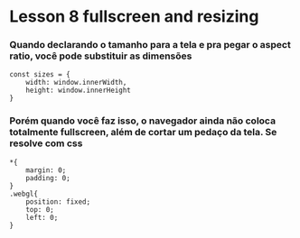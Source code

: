 
# Lesson 8 fullscreen and resizing


### Quando declarando o tamanho para a tela e pra pegar o **aspect ratio**, você pode substituir as dimensões 
```
const sizes = {
    width: window.innerWidth,
    height: window.innerHeight
}
```

### Porém quando você faz isso, o navegador ainda não coloca totalmente fullscreen, além de cortar um pedaço da tela. Se resolve com css
```
*{
    margin: 0;
    padding: 0;
}
.webgl{
    position: fixed;
    top: 0;
    left: 0;
}
```

### 
